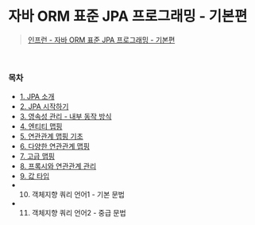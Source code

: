 # 자바 ORM 표준 JPA 프로그래밍 - 기본편
> [인프런 - 자바 ORM 표준 JPA 프로그래밍 - 기본편](https://www.inflearn.com/course/ORM-JPA-Basic/dashboard)
<bR>

### 목차
- [1. JPA 소개](https://github.com/qlalzl9/TIL/blob/master/JPA/JPA_Intro.md)
- [2. JPA 시작하기](https://github.com/qlalzl9/TIL/blob/master/JPA/JPA_Start.md)
- [3. 영속성 관리 - 내부 동작 방식](https://github.com/qlalzl9/TIL/blob/master/JPA/JPA_PersistenceContext.md)
- [4. 엔티티 맵핑](https://github.com/qlalzl9/TIL/blob/master/JPA/JPA_EntityMapping.md)
- [5. 연관관계 맵핑 기초](https://github.com/qlalzl9/TIL/blob/master/JPA/JPA_RelationalMapping.md)
- [6. 다양한 연관관계 맵핑](https://github.com/qlalzl9/TIL/blob/master/JPA/JPA_VariousRelationalMapping.md)
- [7. 고급 맵핑](https://github.com/qlalzl9/TIL/blob/master/JPA/JPA_AdvancedMapping.md)
- [8. 프록시와 연관관계 관리](https://github.com/qlalzl9/TIL/blob/master/JPA/JPA_Proxy_RelationManaging.md)
- [9. 값 타입](https://github.com/qlalzl9/TIL/blob/master/JPA/JPA_ValueType.md)
- 10. 객체지향 쿼리 언어1 - 기본 문법
- 11. 객체지향 쿼리 언어2 - 중급 문법
